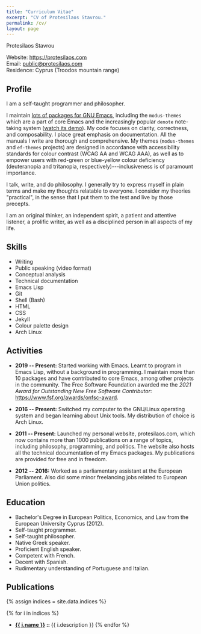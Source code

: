 ```yaml
---
title: "Curriculum Vitae"
excerpt: "CV of Protesilaos Stavrou."
permalink: /cv/
layout: page
---
```


Protesilaos Stavrou

Website: <https://protesilaos.com>  
Email: <public@protesilaos.com>  
Residence: Cyprus (Troodos mountain range)

## Profile

I am a self-taught programmer and philosopher.

I maintain [lots of packages for GNU
Emacs](https://protesilaos.com/emacs), including the `modus-themes`
which are a part of core Emacs and the increasingly popular `denote`
note-taking system ([watch its
demo](https://protesilaos.com/codelog/2022-06-18-denote-demo/)).  My
code focuses on clarity, correctness, and composability.  I place
great emphasis on documentation.  All the manuals I write are thorough
and comprehensive.  My themes (`modus-themes` and `ef-themes`
projects) are designed in accordance with accessibility standards for
colour contrast (WCAG AA and WCAG AAA), as well as to empower users
with red-green or blue-yellow colour deficiency (deuteranopia and
tritanopia, respectively)---inclusiveness is of paramount importance.

I talk, write, and do philosophy.  I generally try to express myself
in plain terms and make my thoughts relatable to everyone.  I consider
my theories "practical", in the sense that I put them to the test and
live by those precepts.

I am an original thinker, an independent spirit, a patient and
attentive listener, a prolific writer, as well as a disciplined person
in all aspects of my life.

## Skills

- Writing
- Public speaking (video format)
- Conceptual analysis
- Technical documentation
- Emacs Lisp
- Git
- Shell (Bash)
- HTML
- CSS
- Jekyll
- Colour palette design
- Arch Linux

## Activities

- **2019 -- Present:** Started working with Emacs.  Learnt to program
  in Emacs Lisp, without a background in programming.  I maintain more
  than 10 packages and have contributed to core Emacs, among other
  projects in the community.  The Free Software Foundation awarded me
  the *2021 Award for Outstanding New Free Software Contributor*:
  <https://www.fsf.org/awards/onfsc-award>.

- **2016 -- Present:** Switched my computer to the GNU/Linux operating
  system and began learning about Unix tools.  My distribution of
  choice is Arch Linux.

- **2011 -- Present:** Launched my personal website, protesilaos.com,
  which now contains more than 1000 publications on a range of topics,
  including philosophy, programming, and politics.  The website also
  hosts all the technical documentation of my Emacs packages.  My
  publications are provided for free and in freedom.

- **2012 -- 2016:** Worked as a parliamentary assistant at the European
  Parliament.  Also did some minor freelancing jobs related to
  European Union politics.

## Education

- Bachelor's Degree in European Politics, Economics, and Law from the
  European University Cyprus (2012).
- Self-taught programmer.
- Self-taught philosopher.
- Native Greek speaker.
- Proficient English speaker.
- Competent with French.
- Decent with Spanish.
- Rudimentary understanding of Portuguese and Italian.

## Publications

{% assign indices = site.data.indices %}

{% for i in indices %}
-  <strong><a href="{{ i.url | absolute_url }}">{{ i.name }}</a> :: </strong> {{ i.description }}
{% endfor %}
